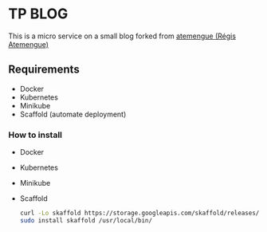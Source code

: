 # TP BLOG

This is a micro service on a small blog forked from [atemengue (Régis Atemengue)](https://github.com/atemengue/tp-blog)

## Requirements
- Docker
- Kubernetes
- Minikube
- Scaffold (automate deployment)



### How to install

- Docker

- Kubernetes

- Minikube

- Scaffold

    ```bash
    curl -Lo skaffold https://storage.googleapis.com/skaffold/releases/latest/skaffold-linux-amd64 && \
    sudo install skaffold /usr/local/bin/
    ```
    